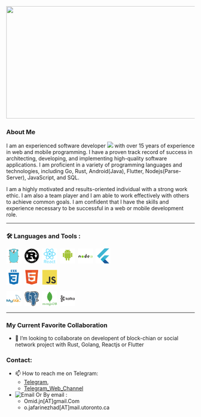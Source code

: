 <!-- <div id="header" align="center">
  <img src="https://media.giphy.com/media/M9gbBd9nbDrOTu1Mqx/giphy.gif" width="100"/>
</div> -->


<div align="center">
  <img src="https://media.giphy.com/media/RbDKaczqWovIugyJmW/giphy.gif" width="600" height="300"/>
</div>


### About Me

I am an experienced software developer <img src="https://media.giphy.com/media/WUlplcMpOCEmTGBtBW/giphy.gif" width="30"> with over 15 years of experience in web and mobile programming. I have a proven track record of success in architecting, developing, and implementing high-quality software applications. I am proficient in a variety of programming languages and technologies, including Go, Rust, Android(Java), Flutter, Nodejs(Parse-Server), JavaScript, and SQL. 

I am a highly motivated and results-oriented individual with a strong work ethic. I am also a team player and I am able to work effectively with others to achieve common goals. I am confident that I have the skills and experience necessary to be successful in a web or mobile development role.

---

### :hammer_and_wrench: Languages and Tools :

<div>
  <img src="https://github.com/devicons/devicon/blob/master/icons/go/go-original.svg" title="GoLang" alt="GoLang" width="40" height="40"/>&nbsp;
   <img src="https://github.com/devicons/devicon/blob/master/icons/rust/rust-plain.svg" title="Rust" alt="Rust" width="40" height="40"/>&nbsp;
  <img src="https://github.com/devicons/devicon/blob/master/icons/react/react-original-wordmark.svg" title="React" alt="React" width="40" height="40"/>&nbsp;
  <img src="https://github.com/devicons/devicon/blob/master/icons/android/android-original-wordmark.svg" title="Android" alt="Android" width="40" height="40"/>&nbsp;  
   <img src="https://github.com/devicons/devicon/blob/master/icons/nodejs/nodejs-original-wordmark.svg" title="NodeJS" alt="NodeJS" width="40" height="40"/>&nbsp;
  <img src="https://github.com/devicons/devicon/blob/master/icons/flutter/flutter-original.svg" title="Flutter" alt="Flutter" width="40" height="40"/>&nbsp;
  
  <img src="https://github.com/devicons/devicon/blob/master/icons/css3/css3-plain-wordmark.svg"  title="CSS3" alt="CSS" width="40" height="40"/>&nbsp;
  <img src="https://github.com/devicons/devicon/blob/master/icons/html5/html5-original.svg" title="HTML5" alt="HTML" width="40" height="40"/>&nbsp;
  <img src="https://github.com/devicons/devicon/blob/master/icons/javascript/javascript-original.svg" title="JavaScript" alt="JavaScript" width="40" height="40"/>&nbsp;
  
  <img src="https://github.com/devicons/devicon/blob/master/icons/mysql/mysql-original-wordmark.svg" title="MySQL"  alt="MySQL" width="40" height="40"/>&nbsp;
 <img src="https://github.com/devicons/devicon/blob/master/icons/postgresql/postgresql-original.svg" title="Postgresql"  alt="Postgresql" width="40" height="40"/>&nbsp;
 <img src="https://github.com/devicons/devicon/blob/master/icons/mongodb/mongodb-plain-wordmark.svg" title="Mongodb"  alt="Mongodb" width="40" height="40"/>&nbsp;
  <img src="https://github.com/devicons/devicon/blob/master/icons/apachekafka/apachekafka-original-wordmark.svg" title="Kafka"  alt="Kafka" width="40" height="40"/>&nbsp;
</div>

---

### My Current Favorite Collaboration
- 👯 I’m looking to collaborate on developent of block-chian or social network project with Rust, Golang, Reactjs or Flutter

### Contact:
- 📫 How to reach me on Telegram: 
  - [Telegram](https://t.me/yumcoder), 
  - [Telegram_Web_Channel](https://t.me/sharif_web_programming)
- <img src="[https://github.com/devicons/devicon/blob/master/icons/react/react-original-wordmark.svg](https://media.giphy.com/media/l46Cq6Bro9CsP149q/giphy.gif)" title="Email" alt="Email" width="40" height="40"/> Or By email : 
  - Omid.jn[AT]gmail.Com
  - o.jafarinezhad[AT]mail.utoronto.ca 

<!--
**YumcoderCom/YumcoderCom** is a ✨ _special_ ✨ repository because its `README.md` (this file) appears on your GitHub profile.

Here are some ideas to get you started:

- 🔭 I’m currently working on ...
- 🌱 I’m currently learning ...
- 👯 I’m looking to collaborate on ...
- 🤔 I’m looking for help with ...
- 💬 Ask me about ...
- 📫 How to reach me: ...
- 😄 Pronouns: ...
- ⚡ Fun fact: ...
-->
